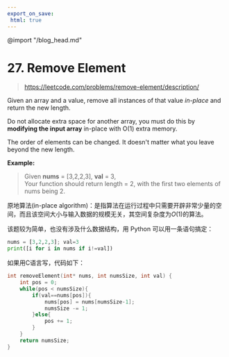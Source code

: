 ```yaml
---
export_on_save:
 html: true
---
```


@import "/blog_head.md"

# 27. Remove Element

> https://leetcode.com/problems/remove-element/description/

Given an array and a value, remove all instances of that value *in-place* and return the new length.

Do not allocate extra space for another array, you must do this by **modifying the input array** in-place with O(1) extra memory.

The order of elements can be changed. It doesn't matter what you leave beyond the new length.

**Example:**

> Given **nums** = [3,2,2,3], **val** = 3,<br>
Your function should return length = 2, with the first two elements of nums being 2.

原地算法(in-place algorithm)：是指算法在运行过程中只需要开辟非常少量的空间，而且该空间大小与输入数据的规模无关，其空间复杂度为$O(1)$的算法。

该题较为简单，也没有涉及什么数据结构，用 Python 可以用一条语句搞定：
```python {cmd}
nums = [3,2,2,3]; val=3
print([i for i in nums if i!=val])
```

如果用C语言写，代码如下：
```C
int removeElement(int* nums, int numsSize, int val) {
    int pos = 0;
    while(pos < numsSize){
        if(val==nums[pos]){
            nums[pos] = nums[numsSize-1];
            numsSize -= 1;
        }else{
            pos += 1;
        }
    }
    return numsSize;
}
```
